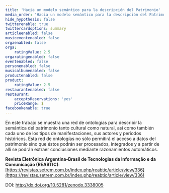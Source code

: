 ```yaml
---
title: 'Hacia un modelo semántico para la descripción del Patrimonio'
media_order: 'Hacia un modelo semántico para la descripción del Patrimonio.pdf'
hide_hypothesis: false
twitterenable: true
twittercardoptions: summary
articleenabled: false
musiceventenabled: false
orgaenabled: false
orga:
    ratingValue: 2.5
orgaratingenabled: false
eventenabled: false
personenabled: false
musicalbumenabled: false
productenabled: false
product:
    ratingValue: 2.5
restaurantenabled: false
restaurant:
    acceptsReservations: 'yes'
    priceRange: $
facebookenable: true
---
```


En este trabajo se muestra una red de ontologías para describir la semántica del patrimonio tanto cultural como natural, así como también cada uno de los tipos de manifestaciones, sus actores y períodos históricos. Esta red de ontologías no sólo permitirá el acceso a datos del patrimonio sino que éstos podrán ser procesados, integrados y a partir de allí se podrán extraer conclusiones mediante razonamientos automáticos.

**Revista Eletrônica Argentina-Brasil de Tecnologias da Informação e da Comunicação (REABTIC)**: [https://revistas.setrem.com.br/index.php/reabtic/article/view/336](https://revistas.setrem.com.br/index.php/reabtic/article/view/336)

DOI: http://dx.doi.org/10.5281/zenodo.3338005